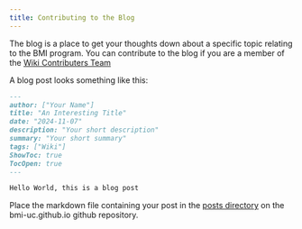 ```yaml
---
title: Contributing to the Blog
---
```


The blog is a place to get your thoughts down about a specific topic relating to the BMI program. 
You can contribute to the blog if you are a member of the [Wiki Contributers Team](https://github.com/orgs/BMI-UC/teams/wiki-contributors)

A blog post looks something like this:
```markdown
---
author: ["Your Name"]
title: "An Interesting Title"
date: "2024-11-07"
description: "Your short description"
summary: "Your short summary"
tags: ["Wiki"]
ShowToc: true
TocOpen: true
---

Hello World, this is a blog post

```

Place the markdown file containing your post in the [posts directory](https://github.com/BMI-UC/bmi-uc.github.io/tree/main/content/posts) 
on the bmi-uc.github.io github repository.
